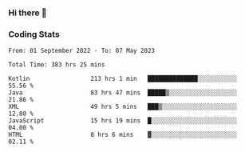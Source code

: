 ### Hi there 👋

<!--
**Girrafeec/girrafeec** is a ✨ _special_ ✨ repository because its `README.md` (this file) appears on your GitHub profile.

Here are some ideas to get you started:

- 🔭 I’m currently working on ...
- 🌱 I’m currently learning ...
- 👯 I’m looking to collaborate on ...
- 🤔 I’m looking for help with ...
- 💬 Ask me about ...
- 📫 How to reach me: ...
- 😄 Pronouns: ...
- ⚡ Fun fact: ...
-->

### Coding Stats
<!--START_SECTION:waka-->

```text
From: 01 September 2022 - To: 07 May 2023

Total Time: 383 hrs 25 mins

Kotlin                 213 hrs 1 min   ██████████████░░░░░░░░░░░   55.56 %
Java                   83 hrs 47 mins  █████▒░░░░░░░░░░░░░░░░░░░   21.86 %
XML                    49 hrs 5 mins   ███▒░░░░░░░░░░░░░░░░░░░░░   12.80 %
JavaScript             15 hrs 19 mins  █░░░░░░░░░░░░░░░░░░░░░░░░   04.00 %
HTML                   8 hrs 6 mins    ▓░░░░░░░░░░░░░░░░░░░░░░░░   02.11 %
```

<!--END_SECTION:waka-->
